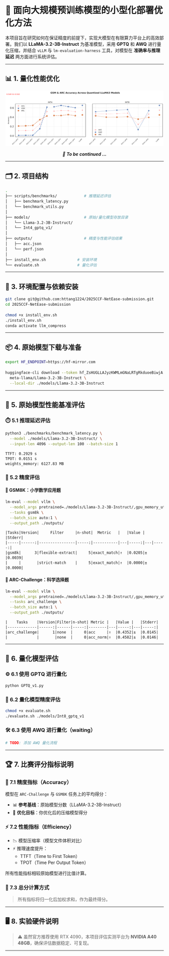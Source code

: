 
# 🚀 面向大规模预训练模型的小型化部署优化方法

本项目旨在研究如何在保证精度的前提下，实现大模型在有限算力平台上的高效部署。我们以 **LLaMA-3.2-3B-Instruct** 为基准模型，采用 **GPTQ** 和 **AWQ** 进行量化压缩，并结合 `vLLM` 与 `lm-evaluation-harness` 工具，对模型在 **准确率与推理延迟** 两方面进行系统评估。

---



## 📊 1. 量化性能优化

<p align="center">
  <img src="./assets/gsm_arc.png" width="1000"/>
</p>

<p align="center">
  <em>🧪  <strong>To be continued ...</strong></em>
</p>


---

## 🗂️ 2. 项目结构

```bash
.
├── scripts/benchmarks/            # 推理延迟评估
│   ├── benchmark_latency.py
│   └── benchmark_utils.py
│
├── models/                        # 原始/量化模型存放目录
│   └── Llama-3.2-3B-Instruct/
│   └── Int4_gptq_v1/
│
├── outputs/                       # 精度与性能评估结果
│   ├── acc.json
│   └── perf.json
│
├── install_env.sh				# 安装环境   				        
└── evaluate.sh					# 量化评估				 
```

---

## 🧱 3. 环境配置与依赖安装

```bash
git clone git@github.com:httang1224/2025CCF-NetEase-submission.git
cd 2025CCF-NetEase-submission

chmod +x install_env.sh
./install_env.sh
conda activate llm_compress
```

---

## 📦 4. 原始模型下载与准备

```bash
export HF_ENDPOINT=https://hf-mirror.com

huggingface-cli download --token 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 --resume-download \
  meta-llama/Llama-3.2-3B-Instruct \
  --local-dir ./models/Llama-3.2-3B-Instruct
```

---

## 🔬 5. 原始模型性能基准评估

### ⏱️ 5.1 推理延迟评估

```bash
python3 ./benchmarks/benchmark_latency.py \
  --model ./models/Llama-3.2-3B-Instruct/ \
  --input-len 4096 --output-len 100 --batch-size 1
```

```
TTFT: 0.2929 s
TPOT: 0.0151 s
weights_memory: 6127.83 MB
```

### 🧪 5.2 精度评估

#### 📘 GSM8K：小学数学应用题

```bash
lm-eval --model vllm \
  --model_args pretrained=./models/Llama-3.2-3B-Instruct/,gpu_memory_utilization=0.6,dtype=auto \
  --tasks gsm8k \
  --batch_size auto:1 \
  --output_path ./outputs/
```

```
|Tasks|Version|     Filter     |n-shot|  Metric   |   |Value |   |Stderr|
|-----|------:|----------------|-----:|-----------|---|-----:|---|-----:|
|gsm8k|      3|flexible-extract|     5|exact_match|↑  |0.0205|±  |0.0039|
|     |       |strict-match    |     5|exact_match|↑  |0.0000|±  |0.0000|
```

#### 🧪 ARC-Challenge：科学选择题

```bash
lm-eval --model vllm \
  --model_args pretrained=./models/Llama-3.2-3B-Instruct/,gpu_memory_utilization=0.6,dtype=auto \
  --tasks arc_challenge \
  --batch_size auto:1 \
  --output_path ./outputs/
```

```
|    Tasks    |Version|Filter|n-shot| Metric |   |Value |   |Stderr|
|-------------|------:|------|-----:|--------|---|-----:|---|-----:|
|arc_challenge|      1|none  |     0|acc     |↑  |0.4352|±  |0.0145|
|             |       |none  |     0|acc_norm|↑  |0.4582|±  |0.0146|
```

---

## 🔧 6. 量化模型评估

### ⚙️ 6.1 使用 GPTQ 进行量化

```bash
python GPTQ_v1.py
```

### 🧪 6.2 量化模型精度评估

```bash
chmod +x evaluate.sh
./evaluate.sh ./models/Int8_gptq_v1
```

### 🛠️ 6.3 使用 AWQ 进行量化（waiting）

```bash
# TODO: 添加 AWQ 量化流程
```

---

## 🏆 7. 比赛评分指标说明

### 🎯 7.1 精度指标（Accuracy）

模型在 `ARC-Challenge` 与 `GSM8K` 任务上的平均得分：

- 📊 **参考基线**：原始模型分数（LLaMA-3.2-3B-Instruct）
- 🚀 **优化目标**：你优化后的压缩模型得分

### ⚡ 7.2 性能指标（Efficiency）

- 📉 模型压缩率（模型文件体积对比）
- ⚡ 推理速度提升：
  - TTFT（Time to First Token）
  - TPOT（Time Per Output Token）

所有性能指标相较原始模型进行比值计算。

### 🧮 7.3 总分计算方式

> 所有指标将归一化后加权求和，作为最终得分。

---

## 🖥️ 8. 实验硬件说明

> ⚠️ 虽然官方推荐使用 RTX 4090，本项目评估实测平台为 **NVIDIA A40 48GB**，确保评估数据稳定、可复现。

---
